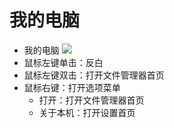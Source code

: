 # 我的电脑

- 我的电脑
![](../pic/zhuomian/Screenshot_2016-12-28-09-37-24.png)<br>
- 鼠标左键单击：反白<br>
- 鼠标左键双击：打开文件管理器首页<br>
- 鼠标右键：打开选项菜单
    - 打开：打开文件管理器首页
    - 关于本机：打开设置首页

